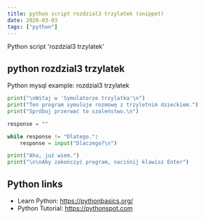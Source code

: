 ```yaml
---
title: python script rozdzial3 trzylatek (snippet)
date: 2020-03-03
tags: ["python"]
---
```

Python script 'rozdzial3 trzylatek'


## python rozdzial3 trzylatek

Python mysql example: rozdzial3 trzylatek

```python
print("\nWitaj w 'Symulatorze trzylatka'\n")
print("Ten program symuluje rozmowę z trzyletnim dzieckiem.")
print("Spróbuj przerwać to szaleństwo.\n")

response = ""

while response != "Dlatego.":
    response = input("Dlaczego?\n")

print("Aha, już wiem.")
print("\n\nAby zakończyć program, naciśnij klawisz Enter")

```

## Python links

- Learn Python: https://pythonbasics.org/
- Python Tutorial: https://pythonspot.com
